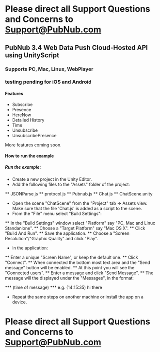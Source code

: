 # Please direct all Support Questions and Concerns to Support@PubNub.com

## PubNub 3.4 Web Data Push Cloud-Hosted API using UnityScript
### Supports PC, Mac, Linux, WebPlayer 
### testing pending for iOS and Android

#### Features
- Subscribe
- Presence
- HereNow
- Detailed History
- Time
- Unsubscribe
- UnsubscribePresence

More features coming soon.

#### How to run the example
##### Run the example: 

* Create a new project in the Unity Editor.
* Add the following files to the "Assets" folder of the project:

** JSONParse.js
** protocol.js
** Pubnub.js
** Chat.js
** ChatScene.unity

* Open the scene "ChatScene" from the "Project" tab -> Assets view. Make sure that the file 'Chat.js' is added as a script to the scene.
* From the "File" menu select "Build Settings":

** In the "Build Settings" window select "Platform" say "PC, Mac and Linux Standanlone".
** Choose a "Target Platform" say "Mac OS X".
** Click "Build And Run".
** Save the application.
** Choose a "Screen Resolution"/"Graphic Quality" and click "Play".

* In the application: 

** Enter a unique "Screen Name", or keep the default one. 
** Click "Connect".
** When connected the bottom most text area and the "Send message" button will be enabled. 
** At this point you will see the "Connected users".
** Enter a message and click "Send Message".
** The message will the displayed under the "Messages", in the format:

*** (time of message) <screen name> <message>
*** e.g. (14:15:35) <user40> hi there

* Repeat the same steps on another machine or install the app on a device.

# Please direct all Support Questions and Concerns to Support@PubNub.com
